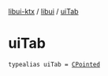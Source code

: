 [libui-ktx](../index.md) / [libui](index.md) / [uiTab](./ui-tab.md)

# uiTab

`typealias uiTab = `[`CPointed`](../kotlinx.cinterop/-c-pointed/index.md)